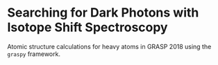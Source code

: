 # Searching for Dark Photons with Isotope Shift Spectroscopy
Atomic structure calculations for heavy atoms in GRASP 2018 using the `graspy` framework.
